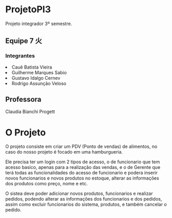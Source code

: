 # ProjetoPI3
Projeto integrador 3º semestre.
<h2>Equipe 7 火</h2>
<h3>Integrantes</h3> 
<li>Cauê Batista Vieira</li>
<li>Guilherme Marques Sabio</li>
<li>Gustavo Idalgo Cernev</li>
<li>Rodrigo Assunção Veloso</li>

<h2>Professora</h2>
<p>Claudia Bianchi Progett</p>


<h1>O Projeto</h1>
<p>O projeto consiste em criar um PDV (Ponto de vendas) de alimentos, no caso do nosso projeto é focado em uma hamburgueria.</p>
<p>Ele precisa ter um login com 2 tipos de acesso, o de funcionario que tem acesso basico, apenas para a realização das vendas, e o de Gerente que terá todas as funcionalidades do acesso de funcionario e podera inserir novos funcionarios e novos produtos no estoque, alterar as informações dos produtos como preço, nome e etc.</p>
<p>O sistea deve poder adicionar novos produtos, funcionarios e realizar pedidos, podendo alterar as informações dos funcionarios e dos pedidos, assim como excluir funcionarios do sistema, produtos, e também cancelar o pedido.</p>

